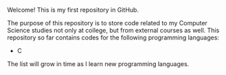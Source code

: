 Welcome! This is my first repository in GitHub.

The purpose of this repository is to store code related to my Computer Science studies not only at college, but from external courses as well.
This repository so far contains codes for the following programming languages:
- C

The list will grow in time as I learn new programming languages. 
